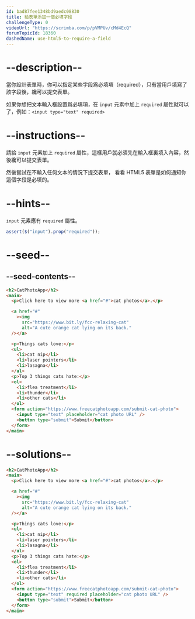 ```yaml
---
id: bad87fee1348bd9aedc08830
title: 給表單添加一個必填字段
challengeType: 0
videoUrl: "https://scrimba.com/p/pVMPUv/cMd4EcQ"
forumTopicId: 18360
dashedName: use-html5-to-require-a-field
---
```


# --description--

當你設計表單時，你可以指定某些字段爲必填項（required），只有當用戶填寫了該字段後，纔可以提交表單。

如果你想把文本輸入框設置爲必填項，在 `input` 元素中加上 `required` 屬性就可以了，例如：`<input type="text" required>`

# --instructions--

請給 `input` 元素加上 `required` 屬性，這樣用戶就必須先在輸入框裏填入內容，然後纔可以提交表單。

然後嘗試在不輸入任何文本的情況下提交表單， 看看 HTML5 表單是如何通知你這個字段是必填的。

# --hints--

`input` 元素應有 `required` 屬性。

```js
assert($("input").prop("required"));
```

# --seed--

## --seed-contents--

```html
<h2>CatPhotoApp</h2>
<main>
  <p>Click here to view more <a href="#">cat photos</a>.</p>

  <a href="#"
    ><img
      src="https://www.bit.ly/fcc-relaxing-cat"
      alt="A cute orange cat lying on its back."
  /></a>

  <p>Things cats love:</p>
  <ul>
    <li>cat nip</li>
    <li>laser pointers</li>
    <li>lasagna</li>
  </ul>
  <p>Top 3 things cats hate:</p>
  <ol>
    <li>flea treatment</li>
    <li>thunder</li>
    <li>other cats</li>
  </ol>
  <form action="https://www.freecatphotoapp.com/submit-cat-photo">
    <input type="text" placeholder="cat photo URL" />
    <button type="submit">Submit</button>
  </form>
</main>
```

# --solutions--

```html
<h2>CatPhotoApp</h2>
<main>
  <p>Click here to view more <a href="#">cat photos</a>.</p>

  <a href="#"
    ><img
      src="https://www.bit.ly/fcc-relaxing-cat"
      alt="A cute orange cat lying on its back."
  /></a>

  <p>Things cats love:</p>
  <ul>
    <li>cat nip</li>
    <li>laser pointers</li>
    <li>lasagna</li>
  </ul>
  <p>Top 3 things cats hate:</p>
  <ol>
    <li>flea treatment</li>
    <li>thunder</li>
    <li>other cats</li>
  </ol>
  <form action="https://www.freecatphotoapp.com/submit-cat-photo">
    <input type="text" required placeholder="cat photo URL" />
    <button type="submit">Submit</button>
  </form>
</main>
```
